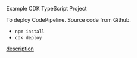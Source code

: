 Example CDK TypeScript Project

To deploy CodePipeline. Source code from Github.

* `npm install`
* `cdk deploy`

[description](https://note.figmentresearch.com/aws/cdkcodepipline-github)